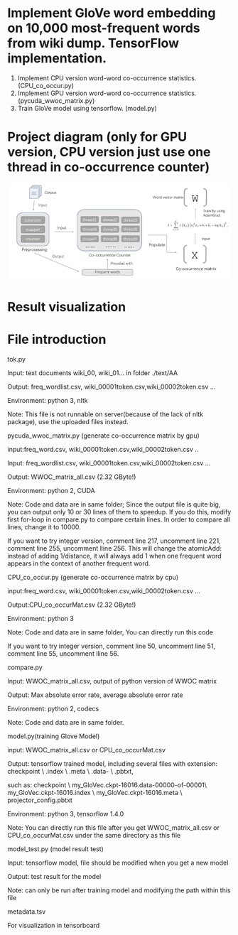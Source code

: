 # Implement GloVe word embedding on 10,000 most-frequent words from wiki dump.  TensorFlow implementation.
1. Implement CPU version word-word co-occurrence statistics. (CPU_co_occur.py)
2. Implement GPU version word-word co-occurrence statistics. (pycuda_wwoc_matrix.py)
3. Train GloVe model using tensorflow. (model.py)

# Project diagram (only for GPU version, CPU version just use one thread in co-occurrence counter)
![](block.png)

# Result visualization







# File introduction
tok.py

Input: text documents wiki_00, wiki_01... in folder ./text/AA

Output: freq_wordlist.csv, wiki_00001token.csv,wiki_00002token.csv ...

Environment: python 3, nltk 

Note: This file is not runnable on server(because of the lack of nltk package), use the uploaded files instead.



pycuda_wwoc_matrix.py (generate co-occurrence matrix by gpu)

input:freq_word.csv, wiki_00001token.csv,wiki_00002token.csv ..

Input: freq_wordlist.csv, wiki_00001token.csv,wiki_00002token.csv ...

Output: WWOC_matrix_all.csv (2.32 GByte!)

Environment: python 2, CUDA

Note: Code and data are in same folder; Since the output file is quite big, you can output only 10 or 30 lines of them to speedup. If you do this, modify first for-loop in compare.py to compare certain lines. In order to compare all lines, change it to 10000.

If you want to try integer version, comment line 217, uncomment line 221, comment line 255, uncomment lline 256. This will change the atomicAdd: instead of adding 1/distance, it will always add 1 when one frequent word appears in the context of another frequent word.





CPU_co_occur.py (generate co-occurrence matrix by cpu)

input:freq_word.csv, wiki_00001token.csv,wiki_00002token.csv ...

Output:CPU_co_occurMat.csv (2.32 GByte!)

Environment: python 3

Note: Code and data are in same folder, You can directly run this code

If you want to try integer version, comment line 50, uncomment line 51, comment line 55, uncomment lline 56.





compare.py

Input: WWOC_matrix_all.csv, output of python version of WWOC matrix

Output: Max absolute error rate, average absolute error rate

Environment: python 2, codecs

Note: Code and data are in same folder.





model.py(training Glove Model)

input: WWOC_matrix_all.csv or CPU_co_occurMat.csv

Output: tensorflow trained model, including several files with extension: checkpoint \ .index \ .meta \ .data- \ .pbtxt,

such as: checkpoint \ my_GloVec.ckpt-16016.data-00000-of-00001\ my_GloVec.ckpt-16016.index \ my_GloVec.ckpt-16016.meta \ projector_config.pbtxt

Environment: python 3, tensorflow 1.4.0

Note: You can directly run this file after you get WWOC_matrix_all.csv or CPU_co_occurMat.csv under the same directory as this file



model_test.py (model result test)

Input: tensorflow model, file should be modified when you get a new model

Output: test result for the model

Note: can only be run after training model and modifying the path within this file



metadata.tsv 

For visualization in tensorboard
